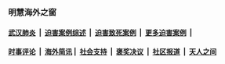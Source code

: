 
### 明慧海外之窗

####  [武汉肺炎](indexes/365.md?t=05101500) &nbsp;|&nbsp;  [迫害案例综述](indexes/328.md?t=05101500) &nbsp;|&nbsp; [迫害致死案例](indexes/277.md?t=05101500)  &nbsp;|&nbsp; [更多迫害案例](indexes/81.md?t=05101500)  &nbsp;|&nbsp; 
####  [时事评论](indexes/19.md?t=05101500) &nbsp;|&nbsp; [海外简讯](indexes/245.md?t=05101500)&nbsp;|&nbsp;  [社会支持](indexes/140.md?t=05101500) &nbsp;|&nbsp; [褒奖决议](indexes/282.md?t=05101500) &nbsp;|&nbsp; [社区报道](indexes/91.md?t=05101500)  &nbsp;|&nbsp; [天人之间](indexes/78.md?t=05101500) 

